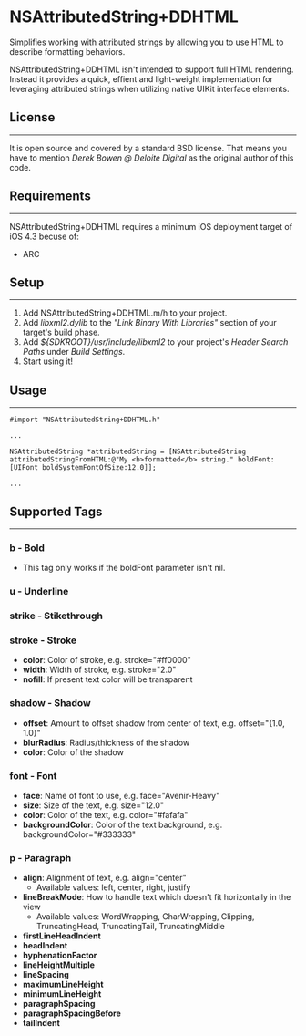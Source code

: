 NSAttributedString+DDHTML
=========================

Simplifies working with attributed strings by allowing you to use HTML to describe formatting behaviors.

NSAttributedString+DDHTML isn't intended to support full HTML rendering.  Instead it provides a quick, effient and light-weight implementation for leveraging attributed strings when utilizing native UIKit interface elements.

## License
-----

It is open source and covered by a standard BSD license. That means you have to mention *Derek Bowen @ Deloite Digital* as the original author of this code.

## Requirements
-----
NSAttributedString+DDHTML requires a minimum iOS deployment target of iOS 4.3 becuse of:

* ARC

## Setup
-----

1. Add NSAttributedString+DDHTML.m/h to your project.
2. Add *libxml2.dylib* to the *"Link Binary With Libraries"* section of your target's build phase.
3. Add *${SDKROOT}/usr/include/libxml2* to your project's *Header Search Paths* under *Build Settings*.
4. Start using it!

## Usage
-----
	#import "NSAttributedString+DDHTML.h"
	
	...
	
	NSAttributedString *attributedString = [NSAttributedString attributedStringFromHTML:@"My <b>formatted</b> string." boldFont:[UIFont boldSystemFontOfSize:12.0]];
	
	...
	
	
## Supported Tags
-----

### b - Bold
* This tag only works if the boldFont parameter isn't nil.

### u - Underline

### strike - Stikethrough

### stroke - Stroke
* **color**: Color of stroke, e.g. stroke="#ff0000"
* **width**: Width of stroke, e.g. stroke="2.0"
* **nofill**: If present text color will be transparent

### shadow - Shadow
* **offset**: Amount to offset shadow from center of text, e.g. offset="{1.0, 1.0}"
* **blurRadius**: Radius/thickness of the shadow
* **color**: Color of the shadow

### font - Font
* **face**: Name of font to use, e.g. face="Avenir-Heavy"
* **size**: Size of the text, e.g. size="12.0"
* **color**: Color of the text, e.g. color="#fafafa"
* **backgroundColor**: Color of the text background, e.g. backgroundColor="#333333"

### p - Paragraph
* **align**: Alignment of text, e.g. align="center"
  * Available values: left, center, right, justify
* **lineBreakMode**: How to handle text which doesn't fit horizontally in the view
  * Available values: WordWrapping, CharWrapping, Clipping, TruncatingHead, TruncatingTail, TruncatingMiddle
* **firstLineHeadIndent**
* **headIndent**
* **hyphenationFactor**
* **lineHeightMultiple**
* **lineSpacing**
* **maximumLineHeight**
* **minimumLineHeight**
* **paragraphSpacing**
* **paragraphSpacingBefore**
* **tailIndent**